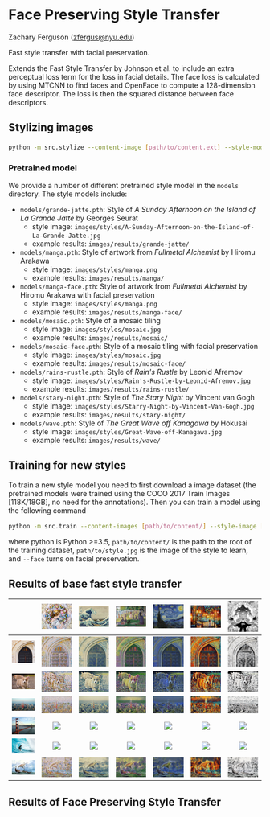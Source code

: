 # Face Preserving Style Transfer

Zachary Ferguson (zfergus@nyu.edu)

Fast style transfer with facial preservation.

Extends the Fast Style Transfer by Johnson et al. to include an extra
perceptual loss term for the loss in facial details. The face loss is
calculated by using MTCNN to find faces and OpenFace to compute a 128-dimension
face descriptor. The loss is then the squared distance between face
descriptors.

## Stylizing images

```bash
python -m src.stylize --content-image [path/to/content.ext] --style-model [path/to/model.pth] --output [path/to/output.png]
```

### Pretrained model

We provide a number of different pretrained style model in the `models`
directory. The style models include:

* `models/grande-jatte.pth`: Style of *A Sunday Afternoon on the Island of La Grande Jatte*
by Georges Seurat
    * style image: `images/styles/A-Sunday-Afternoon-on-the-Island-of-La-Grande-Jatte.jpg`
    * example results: `images/results/grande-jatte/`
* `models/manga.pth`: Style of artwork from *Fullmetal Alchemist* by Hiromu Arakawa
    * style image: `images/styles/manga.png`
    * example results: `images/results/manga/`
* `models/manga-face.pth`: Style of artwork from *Fullmetal Alchemist* by Hiromu Arakawa with facial preservation
    * style image: `images/styles/manga.png`
    * example results: `images/results/manga-face/`
* `models/mosaic.pth`: Style of a mosaic tiling
    * style image: `images/styles/mosaic.jpg`
    * example results: `images/results/mosaic/`
* `models/mosaic-face.pth`: Style of a mosaic tiling with facial preservation
    * style image: `images/styles/mosaic.jpg`
    * example results: `images/results/mosaic-face/`
* `models/rains-rustle.pth`: Style of *Rain's Rustle* by Leonid Afremov
    * style image: `images/styles/Rain's-Rustle-by-Leonid-Afremov.jpg`
    * example results: `images/results/rains-rustle/`
* `models/stary-night.pth`: Style of *The Stary Night* by Vincent van Gogh
    * style image: `images/styles/Starry-Night-by-Vincent-Van-Gogh.jpg`
    * example results: `images/results/stary-night/`
* `models/wave.pth`: Style of *The Great Wave off Kanagawa* by Hokusai
    * style image: `images/styles/Great-Wave-off-Kanagawa.jpg`
    * example results: `images/results/wave/`

## Training for new styles

To train a new style model you need to first download a image dataset
(the pretrained models were trained using the COCO 2017 Train Images
[118K/18GB], no need for the annotations). Then you can train a model using the
following command

```bash
python -m src.train --content-images [path/to/content/] --style-image [path/to/style.jpg] --output [path/to/output/] [--face]
```

where python is Python >=3.5, `path/to/content/` is the path to the root of the
training dataset, `path/to/style.jpg` is the image of the style to learn, and
`--face` turns on facial preservation.

## Results of base fast style transfer

|  | ![](images/styles/mosaic.jpg) | ![](images/styles/Great-Wave-off-Kanagawa.jpg)  | ![](images/styles/A-Sunday-Afternoon-on-the-Island-of-La-Grande-Jatte.jpg)  | ![](images/styles/Starry-Night-by-Vincent-Van-Gogh.jpg)  | ![](images/styles/Rain's-Rustle-by-Leonid-Afremov.jpg) | ![](images/styles/manga.png) |
|:-----:|:-----:|:-----:|:-----:|:-----:|:-----:|:-----:|
| ![](images/content/amber.jpg) | ![](images/results/mosaic/amber.png) | ![](images/results/wave/amber.png) | ![](images/results/grande-jatte/amber.png) | ![](images/results/stary-night/amber.png) | ![](images/results/rains-rustle/amber.png) | ![](images/results/manga/amber.png) |
| ![](images/content/corgi.jpg) | ![](images/results/mosaic/corgi.png) | ![](images/results/wave/corgi.png) | ![](images/results/grande-jatte/corgi.png) | ![](images/results/stary-night/corgi.png) | ![](images/results/rains-rustle/corgi.png) | ![](images/results/manga/corgi.png) |
| ![](images/content/tokyo.jpg) | ![](images/results/mosaic/tokyo.png) | ![](images/results/wave/tokyo.png) | ![](images/results/grande-jatte/tokyo.png) | ![](images/results/stary-night/tokyo.png) | ![](images/results/rains-rustle/tokyo.png) | ![](images/results/manga/tokyo.png) |
| ![](images/content/golden-gate-bridge.jpg) | ![](images/results/mosaic/golden-gate-bridge.png) | ![](images/results/wave/golden-gate-bridge.png) | ![](images/results/grande-jatte/golden-gate-bridge.png) | ![](images/results/stary-night/golden-gate-bridge.png) | ![](images/results/rains-rustle/golden-gate-bridge.png) | ![](images/results/manga/golden-gate-bridge.png) |
| ![](images/content/surfing.jpg) | ![](images/results/mosaic/surfing.png) | ![](images/results/wave/surfing.png) | ![](images/results/grande-jatte/surfing.png) | ![](images/results/stary-night/surfing.png) | ![](images/results/rains-rustle/surfing.png) | ![](images/results/manga/surfing.png) |
| ![](images/content/viking.jpg) | ![](images/results/mosaic/viking.png) | ![](images/results/wave/viking.png) | ![](images/results/grande-jatte/viking.png) | ![](images/results/stary-night/viking.png) | ![](images/results/rains-rustle/viking.png) | ![](images/results/manga/viking.png) |

## Results of Face Preserving Style Transfer
